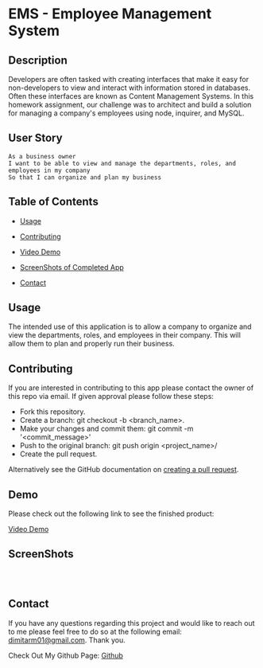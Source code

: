 # EMS - Employee Management System

## Description

Developers are often tasked with creating interfaces that make it easy for non-developers to view and interact with information stored in databases. Often these interfaces are known as Content Management Systems. In this homework assignment, our challenge was to architect and build a solution for managing a company's employees using node, inquirer, and MySQL.

## User Story

```
As a business owner
I want to be able to view and manage the departments, roles, and employees in my company
So that I can organize and plan my business
```

## Table of Contents

* [Usage](#usage)

* [Contributing](#Contributing)

* [Video Demo](#demo)

* [ScreenShots of Completed App](#screenshots)

* [Contact](#contact)

## Usage

The intended use of this application is to allow a company to organize and view the departments, roles, and employees in their company. This will allow them to plan and properly run their business. 

## Contributing

If you are interested in contributing to this app please contact the owner of this repo via email. If given approval please follow these steps:

* Fork this repository.
* Create a branch: git checkout -b <branch_name>.
* Make your changes and commit them: git commit -m '<commit_message>'
* Push to the original branch: git push origin <project_name>/<location>
* Create the pull request.

Alternatively see the GitHub documentation on [creating a pull request](https://docs.github.com/en/free-pro-team@latest/github/collaborating-with-issues-and-pull-requests/creating-a-pull-request).

## Demo

Please check out the following link to see the finished product:

[Video Demo]()

## ScreenShots

![]()

![]()

![]()

## Contact
If you have any questions regarding this project and would like to reach out to me please feel free to do so at the following email: dimitarm01@gmail.com. Thank you.

Check Out My Github Page:
[Github](https://github.com/dspark8916)